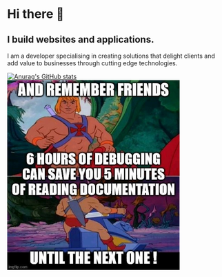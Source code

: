 # Hi there 👋
## I build websites and applications.
I am a developer specialising in creating solutions that delight clients and add value to businesses through cutting edge technologies.

[![Anurag's GitHub stats](https://github-readme-stats.vercel.app/api?username=marcusharding&count_private=true)](https://github.com/anuraghazra/github-readme-stats)
<img align="left" alt="Coding" width="400" src="image_8c41552d-c075-49e8-b9f7-d3b66db845b220210920_221314 (1).jpg">
